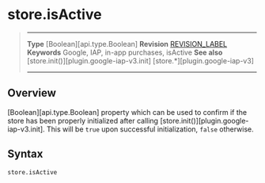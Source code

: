 
# store.isActive

> --------------------- ------------------------------------------------------------------------------------------
> __Type__              [Boolean][api.type.Boolean]
> __Revision__          [REVISION_LABEL](REVISION_URL)
> __Keywords__          Google, IAP, in-app purchases, isActive
> __See also__          [store.init()][plugin.google-iap-v3.init]
>						[store.*][plugin.google-iap-v3]
> --------------------- ------------------------------------------------------------------------------------------


## Overview

[Boolean][api.type.Boolean] property which can be used to confirm if the store has been properly initialized after calling [store.init()][plugin.google-iap-v3.init]. This will be `true` upon successful initialization, `false` otherwise.


## Syntax

	store.isActive

